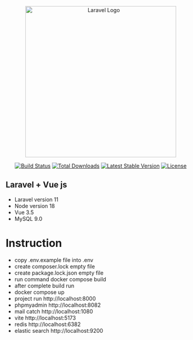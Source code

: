 <p align="center"><a href="https://laravel.com" target="_blank"><img src="https://raw.githubusercontent.com/laravel/art/master/logo-lockup/5%20SVG/2%20CMYK/1%20Full%20Color/laravel-logolockup-cmyk-red.svg" width="400" alt="Laravel Logo"></a></p>

<p align="center">
<a href="https://github.com/laravel/framework/actions"><img src="https://github.com/laravel/framework/workflows/tests/badge.svg" alt="Build Status"></a>
<a href="https://packagist.org/packages/laravel/framework"><img src="https://img.shields.io/packagist/dt/laravel/framework" alt="Total Downloads"></a>
<a href="https://packagist.org/packages/laravel/framework"><img src="https://img.shields.io/packagist/v/laravel/framework" alt="Latest Stable Version"></a>
<a href="https://packagist.org/packages/laravel/framework"><img src="https://img.shields.io/packagist/l/laravel/framework" alt="License"></a>
</p>

## Laravel + Vue js

- Laravel version 11 
- Node version 18
- Vue 3.5
- MySQL 9.0


# Instruction
- copy .env.example file into .env
- create composer.lock empty file
- create package.lock.json empty file
- run command docker compose build
- after complete build run
- docker compose up
- project run http://localhost:8000
- phpmyadmin http://localhost:8082
- mail catch http://localhost:1080
- vite http://localhost:5173
- redis http://localhost:6382
- elastic search http://localhost:9200
